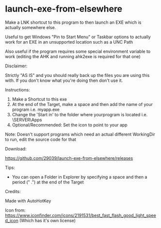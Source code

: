 # launch-exe-from-elsewhere
Make a LNK shortcut to this program to then launch an EXE which is actually somewhere else. 

Useful to get Windows "Pin to Start Menu" or Taskbar options to actually work for an EXE in an unsupported location such as a UNC Path

Also useful if the program requires some special environment variable to work (editing the AHK and running ahk2exe is required for that one)

Disclaimer:

Strictly "AS IS" and you should really back up the files you are using this with. If you don't know what you're doing then don't use it.


Instructions:
1. Make a Shortcut to this exe
2. At the end of the Target, make a space and then add the name of your program i.e. myapp.exe
3. Change the 'Start in' to the folder where yourprogram is located i.e. \\SERVER\Apps
4. Optional/Recommended: Set the icon to point to your app

Note: Doesn't support programs which need an actual different WorkingDir to run, edit the source code for that

Download:

https://github.com/29039/launch-exe-from-elsewhere/releases

Tips:
- You can open a Folder in Explorer by specifying a space and then a period (" .") at the end of the Target  

Credits:

Made with AutoHotKey

Icon from: https://www.iconfinder.com/icons/2191531/best_fast_flash_good_light_speed_icon (Which has it's own license)
